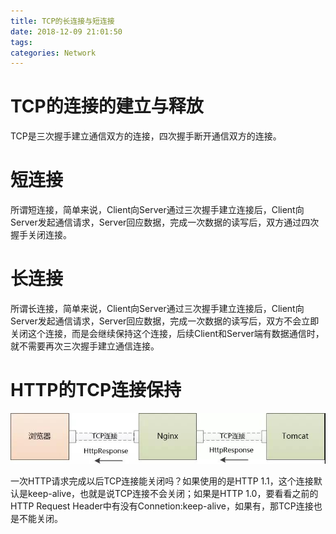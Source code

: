 ```yaml
---
title: TCP的长连接与短连接
date: 2018-12-09 21:01:50
tags:
categories: Network
---
```


# TCP的连接的建立与释放

TCP是三次握手建立通信双方的连接，四次握手断开通信双方的连接。

# 短连接

所谓短连接，简单来说，Client向Server通过三次握手建立连接后，Client向Server发起通信请求，Server回应数据，完成一次数据的读写后，双方通过四次握手关闭连接。

# 长连接

所谓长连接，简单来说，Client向Server通过三次握手建立连接后，Client向Server发起通信请求，Server回应数据，完成一次数据的读写后，双方不会立即关闭这个连接，而是会继续保持这个连接，后续Client和Server端有数据通信时，就不需要再次三次握手建立通信连接。

# HTTP的TCP连接保持

![](/images/network_keepalive_1_1.jpg)

一次HTTP请求完成以后TCP连接能关闭吗？如果使用的是HTTP 1.1，这个连接默认是keep-alive，也就是说TCP连接不会关闭；如果是HTTP 1.0，要看看之前的HTTP Request Header中有没有Connetion:keep-alive，如果有，那TCP连接也是不能关闭。
